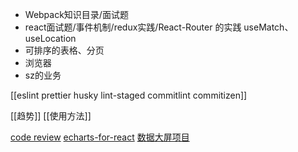 - Webpack知识目录/面试题
- react面试题/事件机制/redux实践/React-Router 的实践 useMatch、useLocation
- 可排序的表格、分页
- 浏览器
- sz的业务

[[eslint prettier husky lint-staged commitlint commitizen]]


[[趋势]]
[[使用方法]]

[code review](https://github.com/bbc/simorgh/blob/latest/docs/Code-Reviews.mdx)
[echarts-for-react](https://github.com/hustcc/echarts-for-react)
[数据大屏项目](https://gitee.com/MTrun/react-big-screen#https://gitee.com/MTrun/react-big-screen-plugin)
